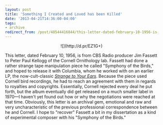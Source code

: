 ```yaml
---
layout: post 
title: 'Something I Created and Loved has been Killed'
date: '2013-04-21T14:36:00-04:00' 
tags: 
- archive 
redirect_from: /post/48544416844/this-letter-dated-february-10-1956-is-from-cbs/
---
```


<center>![](http://d.pr/EZ1G+)</center>

This letter, dated February 10, 1956, is from CBS Radio producer Jim Fassett to Peter Paul Kellogg of the Cornell Ornithology lab. Fassett had done a rather strange tape manipulation piece he called "Symphony of the Birds," and hoped to release it with Columbia, whom he worked with on an earlier LP, the now-cult-classic [*Strange to Your Ears*](http://www.discogs.com/Jim-Fassett-Strange-To-Your-Ears-The-Fabulous-World-Of-Sound-With-Jim-Fassett/release/814415). Because the piece used Cornell bird recordings, he had to reach an agreement with them in regards to royalties and copyrights. Essentially, Cornell rejected every deal he put forth, but the album eventually did get released on a much smaller label in 1970—I haven't yet found out how or why the negotiations were reached at that time. Obviously, this letter is an archival gem, emotional and raw and very uncharacteristic of the previous professional correspondence between he and Cornell. I hope to "recover" Fassett a bit in my dissertation as a kind of experimental composer with his "Symphony of the Birds." 
